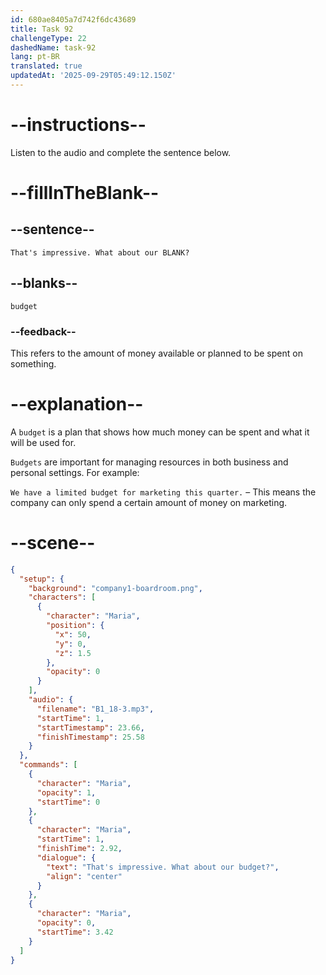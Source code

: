 ```yaml
---
id: 680ae8405a7d742f6dc43689
title: Task 92
challengeType: 22
dashedName: task-92
lang: pt-BR
translated: true
updatedAt: '2025-09-29T05:49:12.150Z'
---
```


<!-- (Audio) Maria: That's impressive. What about our budget? -->

# --instructions--

Listen to the audio and complete the sentence below.

# --fillInTheBlank--

## --sentence--

`That's impressive. What about our BLANK?`

## --blanks--

`budget`

### --feedback--

This refers to the amount of money available or planned to be spent on something.

# --explanation--

A `budget` is a plan that shows how much money can be spent and what it will be used for.

`Budgets` are important for managing resources in both business and personal settings. For example:

`We have a limited budget for marketing this quarter.` – This means the company can only spend a certain amount of money on marketing.

# --scene--

```json
{
  "setup": {
    "background": "company1-boardroom.png",
    "characters": [
      {
        "character": "Maria",
        "position": {
          "x": 50,
          "y": 0,
          "z": 1.5
        },
        "opacity": 0
      }
    ],
    "audio": {
      "filename": "B1_18-3.mp3",
      "startTime": 1,
      "startTimestamp": 23.66,
      "finishTimestamp": 25.58
    }
  },
  "commands": [
    {
      "character": "Maria",
      "opacity": 1,
      "startTime": 0
    },
    {
      "character": "Maria",
      "startTime": 1,
      "finishTime": 2.92,
      "dialogue": {
        "text": "That's impressive. What about our budget?",
        "align": "center"
      }
    },
    {
      "character": "Maria",
      "opacity": 0,
      "startTime": 3.42
    }
  ]
}
```
